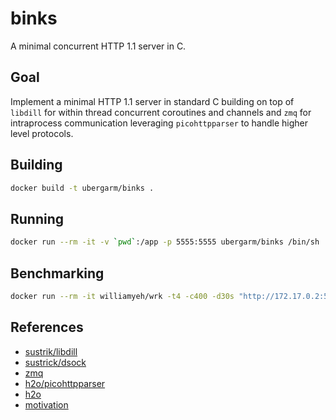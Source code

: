 binks
===
A minimal concurrent HTTP 1.1 server in C.

## Goal
Implement a minimal HTTP 1.1 server in standard C building on top of
`libdill` for within thread concurrent coroutines and channels and `zmq`
for intraprocess communication leveraging `picohttpparser` to handle
higher level protocols.

## Building
```bash
docker build -t ubergarm/binks .
```

## Running
```bash
docker run --rm -it -v `pwd`:/app -p 5555:5555 ubergarm/binks /bin/sh
```

## Benchmarking
```bash
docker run --rm -it williamyeh/wrk -t4 -c400 -d30s "http://172.17.0.2:5555"
```

## References
* [sustrik/libdill](https://github.com/sustrik/libdill)
* [sustrick/dsock](https://github.com/sustrik/dsock)
* [zmq](http://zguide.zeromq.org/page:all#Multithreading-with-ZeroMQ)
* [h2o/picohttpparser](https://github.com/h2o/picohttpparser)
* [h2o](http://blog.kazuhooku.com/2014/11/the-internals-h2o-or-how-to-write-fast.html)
* [motivation](https://github.com/sustrik/libmill/issues/161)
